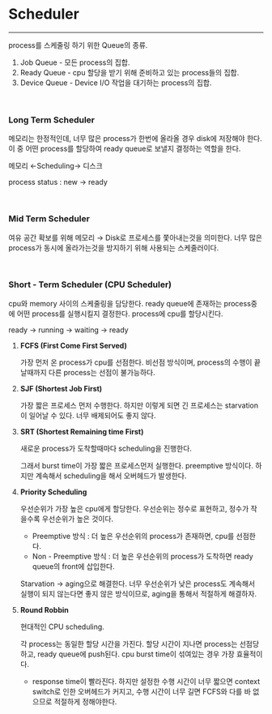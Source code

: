 # Scheduler

---

process를 스케줄링 하기 위한 Queue의 종류.

1. Job Queue - 모든 process의 집합.
2. Ready Queue - cpu 할당을 받기 위해 준비하고 있는 process들의 집합.
3. Device Queue - Device I/O 작업을 대기하는 process의 집합.

</br>

### Long Term Scheduler

메모리는 한정적인데, 너무 많은 process가 한번에 올라올 경우 disk에 저장해야 한다. 이 중 어떤 process를 할당하여 ready queue로 보낼지 결정하는 역할을 한다.

메모리 ←Scheduling→ 디스크

process status : new → ready

</br>

### Mid Term Scheduler

여유 공간 확보를 위해 메모리 → Disk로 프로세스를 쫓아내는것을 의미한다. 너무 많은 process가 동시에 올라가는것을 방지하기 위해 사용되는 스케줄러이다.

</br>

### Short - Term Scheduler (CPU Scheduler)

cpu와 memory 사이의 스케줄링을 담당한다. ready queue에 존재하는 process중에 어떤 process를 실행시킬지 결정한다. process에 cpu를 할당시킨다.

ready → running → waiting → ready

1. **FCFS (First Come First Served)**

   가장 먼저 온 process가 cpu를 선점한다. 비선점 방식이며, process의 수행이 끝날때까지 다른 process는 선점이 불가능하다.

2. **SJF (Shortest Job First)**

   가장 짧은 프로세스 먼저 수행한다. 하지만 이렇게 되면 긴 프로세스는 starvation이 일어날 수 있다. 너무 배제되어도 좋지 않다.

3. **SRT (Shortest Remaining time First)**

   새로운 process가 도착할때마다 scheduling을 진행한다.

   그래서 burst time이 가장 짧은 프로세스먼저 실행한다. preemptive 방식이다. 하지만 계속해서 scheduling을 해서 오버헤드가 발생한다.

4. **Priority Scheduling**

   우선순위가 가장 높은 cpu에게 할당한다. 우선순위는 정수로 표현하고, 정수가 작을수록 우선순위가 높은 것이다.

   - Preemptive 방식 : 더 높은 우선순위의 process가 존재하면,  cpu를 선점한다.
   - Non - Preemptive 방식 : 더 높은 우선순위의 process가 도착하면 ready queue의 front에 삽입한다.

   Starvation → aging으로 해결한다. 너무 우선순위가 낮은 process도 계속해서 실행이 되지 않는다면 좋지 않은 방식이므로, aging을 통해서 적절하게 해결하자.

5. **Round Robbin**

   현대적인 CPU scheduling.

   각 process는 동일한 할당 시간을 가진다. 할당 시간이 지나면 process는 선점당하고, ready queue에 push된다. cpu burst time이 섞여있는 경우 가장 효율적이다.

   - response time이 빨라진다. 하지만 설정한 수행 시간이 너무 짧으면 context switch로 인한 오버헤드가 커지고, 수행 시간이 너무 길면 FCFS와 다를 바 없으므로 적절하게 정해야한다.

</br>

</br>